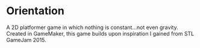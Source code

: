 # Orientation

A 2D platformer game in which nothing is constant...not even gravity.  Created in GameMaker, this game builds upon inspiration I gained from STL GameJam 2015.
